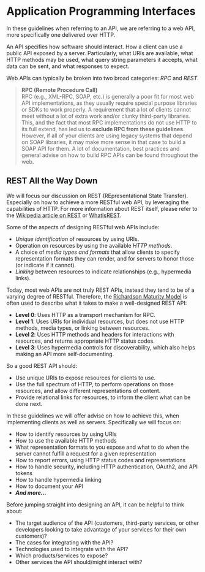 # Application Programming Interfaces

In these guidelines when referring to an API, we are referring to a web API, more specifically one delivered over HTTP.

An API specifies how software should interact. How a client can use a public API exposed by a server. Particularly, what URIs are available, what HTTP methods may be used, what query string parameters it accepts, what data can be sent, and what responses to expect.

Web APIs can typically be broken into two broad categories: *RPC* and *REST*.

> **RPC (Remote Procedure Call)**<br/>
> RPC (e.g., XML-RPC, SOAP, etc.) is generally a poor fit for most web API implementations, as they usually require special purpose libraries or SDKs to work properly. A requirement that a lot of clients cannot meet without a lot of extra work and/or clunky third-party libraries. This, and the fact that most RPC implementations do not use HTTP to its full extend, has led us to **exclude RPC from these guidelines**. However, if all of your clients are using legacy systems that depend on SOAP libraries, it may make more sense in that case to build a SOAP API for them. A lot of documentation, best practices and general advise on how to build RPC APIs can be found throughout the web.

## REST All the Way Down

We will focus our discussion on REST (REpresentational State Transfer). Especially on how to achieve a more RESTful web API, by leveraging the capabilities of HTTP. For more information about REST itself, please refer to the [Wikipedia article on REST](http://en.wikipedia.org/wiki/Representational_state_transfer) or [WhatIsREST](<http://whatisrest.com>).

Some of the aspects of designing RESTful web APIs include:

- *Unique identification* of resources by using URIs.
- Operation on resources by using the available *HTTP methods*.
- A choice of *media types and formats* that allow clients to specify representation formats they can render, and for servers to honor those (or indicate if it cannot).
- *Linking* between resources to indicate relationships (e.g., hypermedia links).

Today, most web APIs are not truly REST APIs, instead they tend to be of a varying degree of RESTful. Therefore, the [Richardson Maturity Model](http://martinfowler.com/articles/richardsonMaturityModel.html) is often used to describe what it takes to make a well-designed REST API:

- **Level 0**: Uses HTTP as a transport mechanism for RPC.
- **Level 1**: Uses URIs for individual resources, but does not use HTTP methods, media types, or linking between resources.
- **Level 2**: Uses HTTP methods and headers for interactions with resources, and returns appropriate HTTP status codes.
- **Level 3**: Uses hypermedia controls for discoverability, which also helps making an API more self-documenting.

So a good REST API should:

- Use unique URIs to expose resources for clients to use.
- Use the full spectrum of HTTP, to perform operations on those resources, and allow different representations of content.
- Provide relational links for resources, to inform the client what can be done next.

In these guidelines we will offer advise on how to achieve this, when implementing clients as well as servers. Specifically we will focus on:

- How to identify resources by using URIs
- How to use the available HTTP methods
- What representation formats to you expose and what to do when the server cannot fulfill a request for a given representation
- How to report errors, using HTTP status codes and representations
- How to handle security, including HTTP authentication, OAuth2, and API tokens
- How to handle hypermedia linking
- How to document your API
- **_And more..._**

Before jumping straight into designing an API, it can be helpful to think about:

- The target audience of the API (customers, third-party services, or other developers looking to take advantage of your services for their own customers)?
- The cases for integrating with the API?
- Technologies used to integrate with the API?
- Which products/services to expose? 
- Other services the API should/might interact with?
